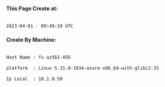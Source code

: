 
   
#### This Page Create at:

```bash

2023-04-01 - 09:49:19 UTC

```

#### Create By Machine:

```bash

Host Name : fv-az562-456

platform  : Linux-5.15.0-1034-azure-x86_64-with-glibc2.35

Ip Local  : 10.1.0.50

```

